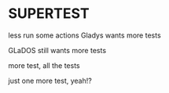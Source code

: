 # SUPERTEST
less run some actions
Gladys wants more tests

GLaDOS still wants more tests

more test, all the tests

just one more test, yeah!?
